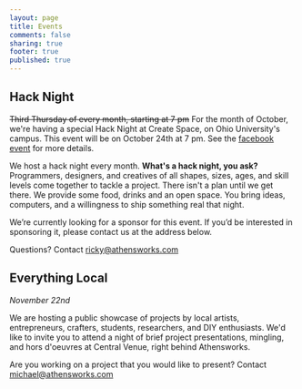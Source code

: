 ```yaml
---
layout: page
title: Events
comments: false
sharing: true
footer: true
published: true
---
```


Hack Night
----------
~~Third Thursday of every month, starting at 7 pm~~
For the month of October, we're having a special Hack Night at Create Space, on Ohio University's campus.  This event will be on October 24th at 7 pm. See the [facebook event](https://www.facebook.com/events/578684955527258/?ref=22) for more details.

We host a hack night every month. **What's a hack night, you ask?** Programmers, designers, and creatives of all shapes, sizes, ages, and skill levels come together to tackle a project.  There isn't a plan until we get there.  We provide some food, drinks and an open space.  You bring ideas, computers, and a willingness to ship something real that night.

We’re currently looking for a sponsor for this event.  If you’d be interested in sponsoring it, please contact us at the address below.

Questions? Contact [ricky@athensworks.com](mailto:ricky@athensworks.com)

Everything Local
-------------------
*November 22nd*

We are hosting a public showcase of projects by local artists, entrepreneurs, crafters, students, researchers, and DIY enthusiasts. We'd like to invite you to attend a night of brief project presentations, mingling, and hors d'oeuvres at Central Venue, right behind Athensworks.

Are you working on a project that you would like to present? Contact [michael@athensworks.com](mailto:michael@athensworks.com)